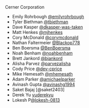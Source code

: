 Cerner Corporation

- Emily Rohrbough [@emilyrohrbough]
- Tyler Biethman [@tbiethman]
- Dave Kasper [@dkasper-was-taken]
- Matt Henkes [@mjhenkes]
- Cory McDonald [@corymcdonald]
- Nathan Faltermeier [@Blackop778]
- Ben Boersma [@BenBoersma]
- Noah Benham [@noahbenham]
- Brett Jankord [@bjankord]
- Alisha Parvez [@parvezalisha]
- Cody Price [@dev-cprice]
- Mike Hemesath [@mhemesath]
- Adam Parker [@amichaelparker]
- Avinash Gupta [@avinashg1994]
- Saket Bajaj [@saket2403]
- Derek Yu [yuderekyu]
- Lokesh P[@lokesh-0813 ]

[@emilyrohrbough]: https://github.com/emilyrohrbough
[@tbiethman]: https://github.com/tbiethman
[@dkasper-was-taken]: https://github.com/dkasper-was-taken
[@mjhenkes]: https://github.com/mjhenkes
[@corymcdonald]: https://github.com/corymcdonald
[@Blackop778]: https://github.com/Blackop778
[@BenBoersma]: https://github.com/BenBoersma
[@noahbenham]: https://github.com/NoahBenham
[@bjankord]: https://github.com/bjankord
[@parvezalisha]: https://github.com/parvezalisha
[@dev-cprice]: https://github.com/dev-cprice
[@mhemesath]: https://github.com/mhemesath
[@amichaelparker]: https://github.com/amichaelparker
[@avinashg1994]: https://github.com/avinashg1994
[saket2403]: https://github.com/saket2403
[yuderekyu]: https://github.com/yuderekyu
[@lokesh-0813]: https://github.com/lokesh-0813
